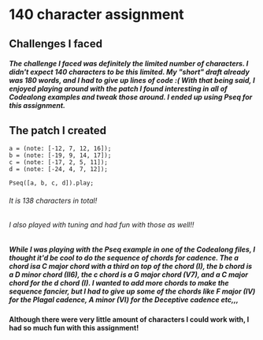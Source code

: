 # 140 character assignment

## Challenges I faced

##### The challenge I faced was definitely the limited number of characters. I didn't expect 140 characters to be this limited. My "short" draft already was 180 words, and I had to give up lines of code :( With that being said, I enjoyed playing around with the patch I found interesting in all of Codealong examples and tweak those around. I ended up using Pseq for this assignment.

## The patch I created

	a = (note: [-12, 7, 12, 16]);
	b = (note: [-19, 9, 14, 17]);
	c = (note: [-17, 2, 5, 11]);
	d = (note: [-24, 4, 7, 12]);

	Pseq([a, b, c, d]).play;
	
###### It is 138 characters in total!
###### I also played with tuning and had fun with those as well!!
	
##### While I was playing with the Pseq example in one of the Codealong files, I thought it'd be cool to do the sequence of chords for cadence. The a chord isa C major chord with a third on top of the chord (I), the b chord is a D minor chord (II6), the c chord is a G major chord (V7), and a C major chord for the d chord (I). I wanted to add more chords to make the sequence fancier, but I had to give up some of the chords like F major (IV) for the Plagal cadence, A minor (VI) for the Deceptive cadence etc,,,

#### Although there were very little amount of characters I could work with, I had so much fun with this assignment!


 
